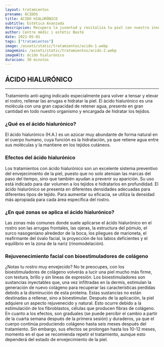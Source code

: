 ```yaml
---
layout: tratamientos
prename: ÁCIDOS
title: ÁCIDO HIALURÓNICO
subtitle: Estética Avanzada
descripcion: Recupera la juventud y revitaliza tu piel con nuestro innovador tratamiento de ácido hialurónico.
author: Centre mèdic i estètic Basté
date: 2021-05-01
tags: ["tratamientos"]
image: /assets/static/tratamientos/acido-1.webp
imagemini: /assets/static/tratamientos/acido-2.webp
imageAlt: ácido hialurónico
duracion: 30 minutos
---
```



## ÁCIDO HIALURÓNICO
___


Tratamiento anti-aging indicado especialmente para volver a tensar y elevar el rostro, rellenar las arrugas e hidratar la piel. El ácido hialurónico es una molécula con una gran capacidad de retener agua, presente en gran cantidad en todo nuestro organismo y encargada de hidratar los tejidos.

### ¿Qué es el ácido hialurónico?
El ácido hialurónico (H.A.) es un azúcar muy abundante de forma natural en el cuerpo humano, cuya función es la hidratación, ya que retiene agua entre sus moléculas y la mantiene en los tejidos cutáneos.

### Efectos del ácido hialurónico
Los tratamientos con ácido hialurónico son un excelente sistema preventivo del envejecimiento de la piel, puesto que no solo atenúan las marcas del paso del tiempo, sino que también ayudan a prevenir su aparición. Su uso está indicado para dar volumen a los tejidos e hidratarlos en profundidad. El ácido hialurónico se presenta en diferentes densidades adecuadas para diferentes tipos de tejido. Para aumentar su eficacia, se utiliza la densidad más apropiada para cada área específica del rostro.

### ¿En qué zonas se aplica el ácido hialurónico?
Las zonas más comunes donde suele aplicarse el ácido hialurónico en el rostro son las arrugas frontales, las ojeras, la estructura del pómulo, el surco nasogeniano alrededor de la boca, los pliegues de marioneta, el reafirmante del óvalo facial, la proyección de los labios deficientes y el equilibrio en la zona de la nariz (rinomodelación).

### Rejuvenecimiento facial con bioestimuladores de colágeno
¿Notas tu rostro muy envejecido? No te preocupes, con los bioestimuladores de colágeno volverás a lucir una piel mucho más firme, con textura, brillo y sin líneas de expresión. Los bioestimuladores son sustancias inyectables que, una vez infiltradas en la dermis, estimulan la generación de nuevo colágeno para recuperar las características perdidas debido a la disminución de esta proteína. Estas sustancias no están destinadas a rellenar, sino a bioestimular. Después de la aplicación, la piel adquiere un aspecto rejuvenecido y natural. Esto ocurre debido a la estimulación de los fibroblastos, células que producen fibras de colágeno. En cuanto a los efectos, son graduales (se puede percibir el cambio a partir de la cuarta semana después de la primera sesión) y duraderos, ya que el cuerpo continúa produciendo colágeno hasta seis meses después del tratamiento. Sin embargo, sus efectos se prolongan hasta los 10-12 meses, momento en el que se recomienda repetir el tratamiento, aunque esto dependerá del estado de envejecimiento de la piel.
